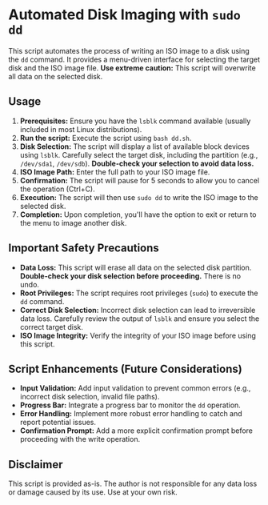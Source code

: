 # Automated Disk Imaging with `sudo dd`

This script automates the process of writing an ISO image to a disk using the `dd` command.  It provides a menu-driven interface for selecting the target disk and the ISO image file.  **Use extreme caution:** This script will overwrite all data on the selected disk.


## Usage

1.  **Prerequisites:** Ensure you have the `lsblk` command available (usually included in most Linux distributions).
2.  **Run the script:** Execute the script using `bash dd.sh`.
3.  **Disk Selection:** The script will display a list of available block devices using `lsblk`. Carefully select the target disk, including the partition (e.g., `/dev/sda1`, `/dev/sdb`).  **Double-check your selection to avoid data loss.**
4.  **ISO Image Path:** Enter the full path to your ISO image file.
5.  **Confirmation:** The script will pause for 5 seconds to allow you to cancel the operation (Ctrl+C).
6.  **Execution:** The script will then use `sudo dd` to write the ISO image to the selected disk.
7.  **Completion:** Upon completion, you'll have the option to exit or return to the menu to image another disk.


## Important Safety Precautions

*   **Data Loss:** This script will erase all data on the selected disk partition.  **Double-check your disk selection before proceeding.** There is no undo.
*   **Root Privileges:** The script requires root privileges (`sudo`) to execute the `dd` command.
*   **Correct Disk Selection:**  Incorrect disk selection can lead to irreversible data loss. Carefully review the output of `lsblk` and ensure you select the correct target disk.
*   **ISO Image Integrity:** Verify the integrity of your ISO image before using this script.


## Script Enhancements (Future Considerations)

*   **Input Validation:** Add input validation to prevent common errors (e.g., incorrect disk selection, invalid file paths).
*   **Progress Bar:** Integrate a progress bar to monitor the `dd` operation.
*   **Error Handling:** Implement more robust error handling to catch and report potential issues.
*   **Confirmation Prompt:** Add a more explicit confirmation prompt before proceeding with the write operation.



## Disclaimer

This script is provided as-is. The author is not responsible for any data loss or damage caused by its use. Use at your own risk.

